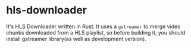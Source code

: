 # hls-downloader
It's HLS Downloader written in Rust. It uses a `gstreamer` to merge video chunks downloaded from a HLS playlist, so before building it, you should install gstreamer library(as well as development version).  
